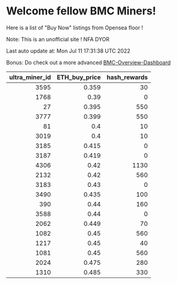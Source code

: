# Welcome fellow BMC Miners!
Here is a list of "Buy Now" listings from Opensea floor !

Note: This is an unofficial site ! NFA DYOR

Last auto update at: Mon Jul 11 17:31:38 UTC 2022

Bonus: Do check out a more advanced [BMC-Overview-Dashboard](https://dune.com/defifunk/BMC-Overview-Dashboard)


|   ultra_miner_id |   ETH_buy_price |   hash_rewards |
|-----------------:|----------------:|---------------:|
|             3595 |           0.359 |             30 |
|             1768 |           0.39  |              0 |
|               27 |           0.395 |            550 |
|             3777 |           0.399 |            550 |
|               81 |           0.4   |             10 |
|             3019 |           0.4   |             10 |
|             3185 |           0.415 |              0 |
|             3187 |           0.419 |              0 |
|             4306 |           0.42  |           1130 |
|             2132 |           0.42  |            560 |
|             3183 |           0.43  |              0 |
|             3490 |           0.435 |            100 |
|              390 |           0.44  |            160 |
|             3588 |           0.44  |              0 |
|             2062 |           0.449 |             70 |
|             1082 |           0.45  |            560 |
|             1217 |           0.45  |             40 |
|             1081 |           0.45  |            560 |
|             2024 |           0.475 |            280 |
|             1310 |           0.485 |            330 |
